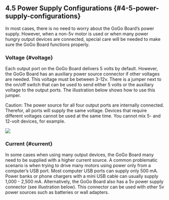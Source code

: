 ## 4.5 Power Supply Configurations {#4-5-power-supply-configurations}

In most cases, there is no need to worry about the GoGo Board’s power supply. However, when a non-5v motor is used or when many power hungry output devices are connected, special care will be needed to make sure the GoGo Board functions properly.

### Voltage {#voltage}

Each output port on the GoGo Board delivers 5 volts by default. However, the GoGo Board has an auxiliary power source connector if other voltages are needed. This voltage must be between 3-12v. There is a jumper next to the on/off switch that can be used to send either 5 volts or the auxiliary voltage to the output ports. The illustration below shows how to use this jumper.

Caution: The power source for all four output ports are internally connected. Therefor, all ports will supply the same voltage. Devices that require different voltages cannot be used at the same time. You cannot mix 5- and 12-volt devices, for example.

![](https://lh5.googleusercontent.com/SHbmNlPESDTTMyw2BZG4frA7Eh9qpqbyXuhzq_1CP_L8NVT9PjDEyYFsOXyizw669OvV_kHvLw_f5RuAkTz0hnrsOjQC2W5tsahYJnt9O1KZvRLIiFl2DHnxdtpKMNUbd-LZp2LT)

### Current {#current}

In some cases when using many output devices, the GoGo Board many need to be supplied with a higher current source. A common problematic scenario is when trying to drive many motors using power only from a computer’s USB port. Most computer USB ports can supply only 500 mA. Power banks or phone chargers with a mini USB cable can usually supply 1,000 - 2,500 mA. Alternatively, the GoGo Board also has a 5v power supply connector \(see illustration below\). This connector can be used with other 5v power sources such as batteries or wall adapters.

